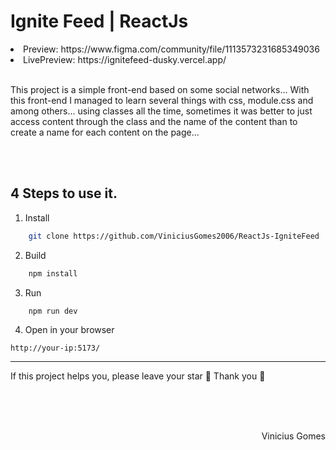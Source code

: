 # Ignite Feed | ReactJs

<li>Preview: https://www.figma.com/community/file/1113573231685349036
<li>LivePreview: https://ignitefeed-dusky.vercel.app/

<br>
<br>

<p>
    This project is a simple front-end based on some social networks... With this front-end I managed to learn several things with css, module.css and among others... using classes all the time, sometimes it was better to just access content through the class and the name of the content than to create a name for each content on the page...
</p>

<br><br>

## 4 Steps to use it.

1. Install

```sh
    git clone https://github.com/ViniciusGomes2006/ReactJs-IgniteFeed
```

2. Build

```sh
    npm install
```

3. Run
```
    npm run dev
```

4. Open in your browser
```
http://your-ip:5173/
```

---
If this project helps you, please leave your star 🌟 Thank you 💛

<br>
<br>
<br>

<p style="display: flex; justify-content: flex-end;">Vinicius Gomes</p>